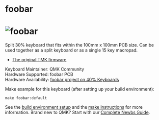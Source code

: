 # foobar

![foobar](https://2.bp.blogspot.com/-rr8TK6xg2N0/WbwVL2O7EfI/AAAAAAACDc8/209wN69ju0wAFICYYPNLIEGQhat5-5MbwCLcBGAs/s640/a.JPG)
===

Split 30% keyboard that fits within the 100mm x 100mm PCB size. Can be used together as a split keyboard or as a single 15 key macropad.

* [The original TMK firmware](https://github.com/di0ib/tmk_keyboard/tree/master/keyboard/foobar)

Keyboard Maintainer: QMK Community  
Hardware Supported: foobar PCB  
Hardware Availability: [foobar project on 40% Keyboards](http://www.40percent.club/2017/09/foobar-10.html)

Make example for this keyboard (after setting up your build environment):

    make foobar:default

See the [build environment setup](https://docs.qmk.fm/#/getting_started_build_tools) and the [make instructions](https://docs.qmk.fm/#/getting_started_make_guide) for more information. Brand new to QMK? Start with our [Complete Newbs Guide](https://docs.qmk.fm/#/newbs).

